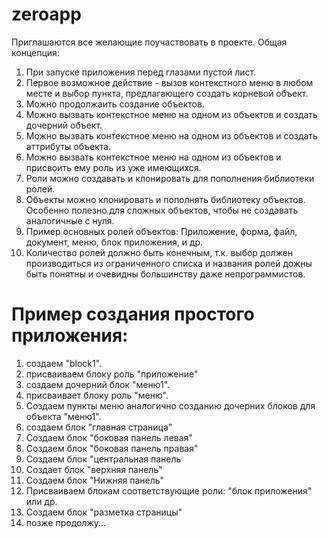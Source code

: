 # zeroapp
Приглашаются все желающие поучаствовать в проекте.
Общая концепция:
1. При запуске приложения перед глазами пустой лист.
2. Первое возможное действие - вызов контекстного меню в любом месте и выбор пункта, предлагающего создать корневой объект.
3. Можно продолжаить создание объектов.
4. Можно вызвать контекстное меню на одном из объектов и создать дочерний объект.
5. Можно вызвать контекстное меню на одном из объектов и создать аттрибуты объекта.
6. Можно вызвать контекстное меню на одном из объектов и присвоить ему роль из уже имеющихся.
7. Роли можно создавать и клонировать для пополнения библиотеки ролей.
8. Объекты можно клонировать и пополнять библиотеку объектов. Особенно полезно для сложных объектов, чтобы не создавать аналогичные с нуля.
9. Пример основных ролей объектов: Приложение, форма, файл, документ, меню, блок приложения, и др.
10. Количество ролей должно быть конечным, т.к. выбор должен производиться из ограниченного списка и названия ролей дожны быть понятны и очевидны большинству даже непрограммистов.

# Пример создания простого приложения: 

1. создаем "block1".
2. присваиваем блоку роль "приложение"
3. создаем дочерний блок "меню1".
4. присваивает блоку роль "меню".
5. Создаем пункты меню аналогично созданию дочерних блоков для объекта "меню1".
6. создаем блок "главная страница"
7. Создаем блок "боковая панель левая"
8. Создаем блок "боковая панель правая"
9. Создаем блок "центральная панель
10. Создает блок "верхняя панель"
11. Создаем блок "Нижняя панель"
12. Присваиваем блокам соответствующие роли: "блок приложения" или др.
13. Создаем блок "разметка страницы"
14. позже продолжу...
